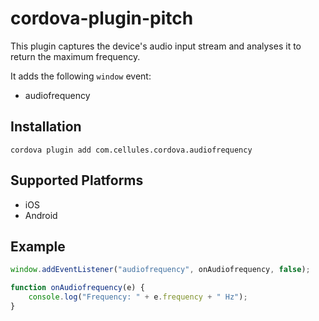 # cordova-plugin-pitch

This plugin captures the device's audio input stream and analyses it to return the maximum frequency.

It adds the following `window` event:

* audiofrequency

## Installation

```
cordova plugin add com.cellules.cordova.audiofrequency
```

## Supported Platforms

* iOS
* Android

## Example

```javascript
window.addEventListener("audiofrequency", onAudiofrequency, false);

function onAudiofrequency(e) {
    console.log("Frequency: " + e.frequency + " Hz");
}
```
